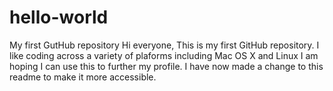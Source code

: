# hello-world
My first GutHub repository
Hi everyone,
This is my first GitHub repository.
I like coding across a variety of plaforms including Mac OS X and Linux
I am hoping I can use this to further my profile.
I have now made a change to this readme to make it more accessible.
